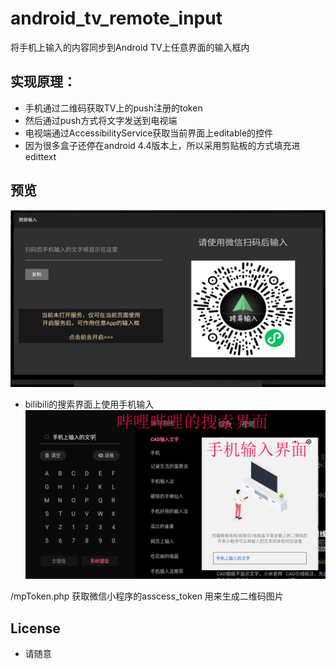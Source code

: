 # android_tv_remote_input

将手机上输入的内容同步到Android TV上任意界面的输入框内

## 实现原理：

- 手机通过二维码获取TV上的push注册的token
- 然后通过push方式将文字发送到电视端
- 电视端通过AccessibilityService获取当前界面上editable的控件
- 因为很多盒子还停在android 4.4版本上，所以采用剪贴板的方式填充进edittext

## 预览

![](screenshot.jpg) 

- bilibili的搜索界面上使用手机输入
![](bilibili.jpg)

/mpToken.php 获取微信小程序的asscess_token
用来生成二维码图片

## License
- 请随意